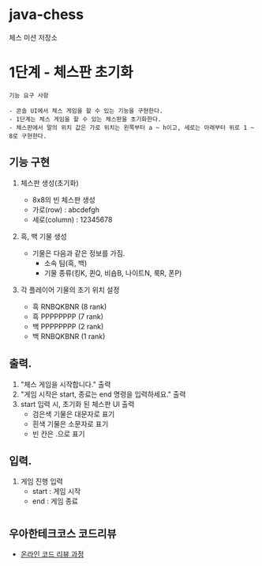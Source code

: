# java-chess

체스 미션 저장소

# 1단계 - 체스판 초기화

```
기능 요구 사항

- 콘솔 UI에서 체스 게임을 할 수 있는 기능을 구현한다.
- 1단계는 체스 게임을 할 수 있는 체스판을 초기화한다.
- 체스판에서 말의 위치 값은 가로 위치는 왼쪽부터 a ~ h이고, 세로는 아래부터 위로 1 ~ 8로 구현한다.
```
## 기능 구현
1. 체스판 생성(초기화)
    - 8x8의 빈 체스판 생성
    - 가로(row) : abcdefgh
    - 세로(column) : 12345678

2. 흑, 백 기물 생성
    - 기물은 다음과 같은 정보를 가짐.
        - 소속 팀(흑, 백)
        - 기물 종류(킹K, 퀸Q, 비숍B, 나이트N, 룩R, 폰P)

3. 각 플레이어 기물의 초기 위치 설정
    - 흑 RNBQKBNR (8 rank)
    - 흑 PPPPPPPP (7 rank)
    - 백 PPPPPPPP (2 rank)
    - 백 RNBQKBNR (1 rank)

## 출력.

1. "체스 게임을 시작합니다." 출력
2. "게임 시작은 start, 종료는 end 명령을 입력하세요." 출력
3. start 입력 시, 초기화 된 체스판 UI 출력
    - 검은색 기물은 대문자로 표기
    - 흰색 기물은 소문자로 표기
    - 빈 칸은 .으로 표기

## 입력.
1. 게임 진행 입력 
    - start : 게임 시작
    - end : 게임 종료


#
#
#
#


## 우아한테크코스 코드리뷰

- [온라인 코드 리뷰 과정](https://github.com/woowacourse/woowacourse-docs/blob/master/maincourse/README.md)
